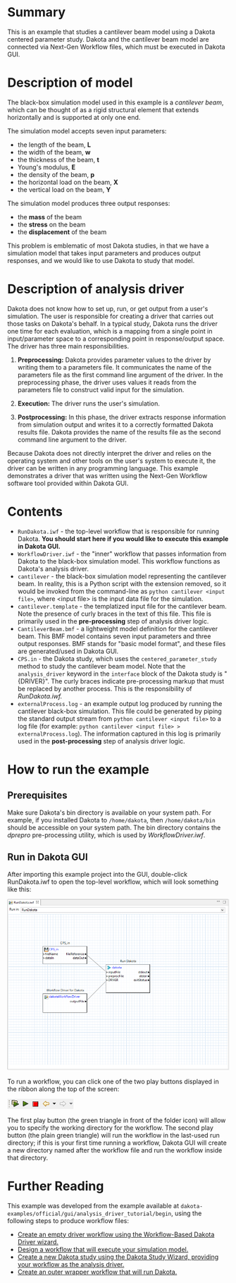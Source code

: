 # Summary

This is an example that studies a cantilever beam model using a Dakota centered parameter study.  Dakota and the cantilever beam model are connected via Next-Gen Workflow files, which must be executed in Dakota GUI.

# Description of model

The black-box simulation model used in this example is a *cantilever beam*, which can be thought of as a rigid structural element that extends horizontally and is supported at only one end.

The simulation model accepts seven input parameters:

 - the length of the beam, **L**
 - the width of the beam, **w**
 - the thickness of the beam, **t**
 - Young's modulus, **E**
 - the density of the beam, **p**
 - the horizontal load on the beam, **X**
 - the vertical load on the beam, **Y**

The simulation model produces three output responses:

 - the **mass** of the beam
 - the **stress** on the beam
 - the **displacement** of the beam

This problem is emblematic of most Dakota studies, in that we have a simulation model that takes input parameters and produces output responses, and we would like to use Dakota to study that model.

# Description of analysis driver

Dakota does not know how to set up, run, or get output from a user's simulation.  The user is responsible for creating a driver that carries out those tasks on Dakota's behalf. In a typical study, Dakota runs the driver one time for each evaluation, which is a mapping from a single point in input/parameter space to a corresponding point in response/output space.  The driver has three main responsibilities.

1. **Preprocessing:** Dakota provides parameter values to the driver by writing them to a parameters file.  It communicates the name of the parameters file as the first command line argument of the driver. In the preprocessing phase, the driver uses values it reads from the parameters file to construct valid input for the simulation.

2. **Execution:** The driver runs the user's simulation.

3. **Postprocessing:** In this phase, the driver extracts response information from simulation output and writes it to a correctly formatted Dakota results file. Dakota provides the name of the results file as the second command line argument to the driver.

Because Dakota does not directly interpret the driver and relies on the operating system and other tools on the user's system to execute it, the driver can be written in any programming language.  This example demonstrates a driver that was written using the Next-Gen Workflow software tool provided within Dakota GUI.


# Contents

- `RunDakota.iwf` - the top-level workflow that is responsible for running Dakota.  **You should start here if you would like to execute this example in Dakota GUI.**
- `WorkflowDriver.iwf` - the "inner" workflow that passes information from Dakota to the black-box simulation model.  This workflow functions as Dakota's analysis driver. 
- `cantilever` - the black-box simulation model representing the cantilever beam.  In reality, this is a Python script with the extension removed, so it would be invoked from the command-line as `python cantilever <input file>`, where <input file\> is the input data file for the simulation.
- `cantilever.template` - the templatized input file for the cantilever beam.  Note the presence of curly braces in the text of this file.  This file is primarily used in the **pre-processing** step of analysis driver logic.
- `CantileverBeam.bmf` - a lightweight model definition for the cantilever beam.  This BMF model contains seven input parameters and three output responses.  BMF stands for "basic model format", and these files are generated/used in Dakota GUI.
- `CPS.in` - the Dakota study, which uses the `centered_parameter_study` method to study the cantilever beam model.  Note that the `analysis_driver` keyword in the `interface` block of the Dakota study is "\{DRIVER\}". The curly braces indicate pre-processing markup that must be replaced by another process.  This is the responsibility of *RunDakota.iwf.*
- `externalProcess.log` - an example output log produced by running the cantilever black-box simulation.  This file could be generated by piping the standard output stream from `python cantilever <input file>` to a log file (for example:  `python cantilever <input file> > externalProcess.log`).  The information captured in this log is primarily used in the **post-processing** step of analysis driver logic.

# How to run the example

## Prerequisites

Make sure Dakota's bin directory is available on your system path.  For example, if you installed Dakota to `/home/dakota`, then `/home/dakota/bin` should be accessible on your system path.  The bin directory contains the _dprepro_ pre-processing utility, which is used by _WorkflowDriver.iwf_.

## Run in Dakota GUI

After importing this example project into the GUI, double-click RunDakota.iwf to open the top-level workflow, which will look something like this:

![alt text](img/workflow_run_dakota_1.png "RunDakota.iwf")

To run a workflow, you can click one of the two play buttons displayed in the ribbon along the top of the screen:

![alt text](img/workflow_run_dakota_2.png "Workflow control ribbon")

The first play button (the green triangle in front of the folder icon) will allow you to specify the working directory for the workflow.  The second play button (the plain green triangle) will run the workflow in the last-used run directory; if this is your first time running a workflow, Dakota GUI will create a new directory named after the workflow file and run the workflow inside that directory. 

# Further Reading

This example was developed from the example available at `dakota-examples/official/gui/analysis_driver_tutorial/begin`, using the following steps to produce workflow files:

 - [Create an empty driver workflow using the Workflow-Based Dakota Driver wizard.](https://dakota.sandia.gov/content/wizards-1#workflow-based-dakota-driver)
 - [Design a workflow that will execute your simulation model.](https://dakota.sandia.gov/content/next-gen-workflow-1#nested-workflow-tutorial)
 - [Create a new Dakota study using the Dakota Study Wizard, providing your workflow as the analysis driver.](https://dakota.sandia.gov/content/wizards-1#dakota-study-wizard)
 - [Create an outer wrapper workflow that will run Dakota.](https://dakota.sandia.gov/content/wizards-1#dakota-wrapper-workflow-wizard)
